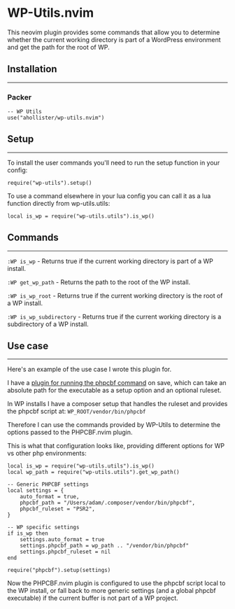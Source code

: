 # WP-Utils.nvim

This neovim plugin provides some commands that allow you to determine whether the current working directory is part of a WordPress environment and get the path for the root of WP.

## Installation
---

### Packer

```
-- WP Utils
use("ahollister/wp-utils.nvim")
```

## Setup
---

To install the user commands you'll need to run the setup function in your config:

```
require("wp-utils").setup()
```

To use a command elsewhere in your lua config you can call it as a lua function directly from wp-utils.utils:

```
local is_wp = require("wp-utils.utils").is_wp()
```


## Commands
---

`:WP is_wp` - Returns true if the current working directory is part of a WP install.

`:WP get_wp_path` - Returns the path to the root of the WP install.

`:WP is_wp_root` - Returns true if the current working directory is the root of a WP install.

`:WP is_wp_subdirectory` - Returns true if the current working directory is a subdirectory of a WP install.

## Use case
---

Here's an example of the use case I wrote this plugin for.

I have a [plugin for running the phpcbf command](https://github.com/ahollister/phpcbf.nvim) on save, which can take an absolute path for the executable as a setup option and an optional ruleset.

In WP installs I have a composer setup that handles the ruleset and provides the phpcbf script at: `WP_ROOT/vendor/bin/phpcbf`

Therefore I can use the commands provided by WP-Utils to determine the options passed to the PHPCBF.nvim plugin.

This is what that configuration looks like, providing different options for WP vs other php environments:

```
local is_wp = require("wp-utils.utils").is_wp()
local wp_path = require("wp-utils.utils").get_wp_path()

-- Generic PHPCBF settings
local settings = {
	auto_format = true,
	phpcbf_path = "/Users/adam/.composer/vendor/bin/phpcbf",
	phpcbf_ruleset = "PSR2",
}

-- WP specific settings
if is_wp then
	settings.auto_format = true
	settings.phpcbf_path = wp_path .. "/vendor/bin/phpcbf"
	settings.phpcbf_ruleset = nil
end

require("phpcbf").setup(settings)
```

Now the PHPCBF.nvim plugin is configured to use the phpcbf script local to the WP install, or fall back to more generic settings (and a global phpcbf executable) if the current buffer is not part of a WP project.
